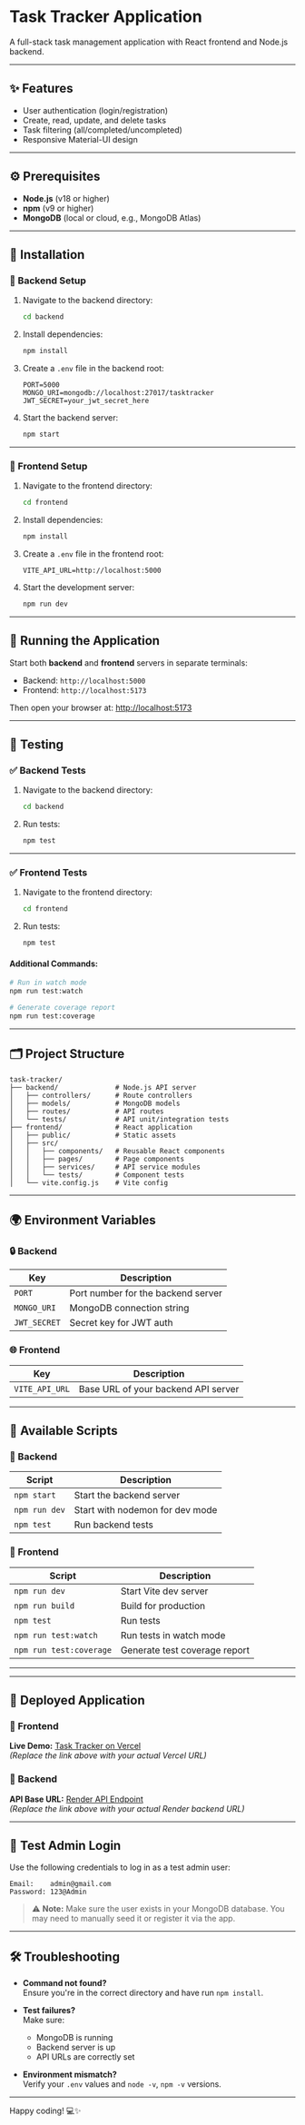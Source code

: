 # Task Tracker Application

A full-stack task management application with React frontend and Node.js backend.

---

## ✨ Features

- User authentication (login/registration)
- Create, read, update, and delete tasks
- Task filtering (all/completed/uncompleted)
- Responsive Material-UI design

---

## ⚙️ Prerequisites

- **Node.js** (v18 or higher)
- **npm** (v9 or higher)
- **MongoDB** (local or cloud, e.g., MongoDB Atlas)

---

## 🚀 Installation

### 🔧 Backend Setup

1. Navigate to the backend directory:
   ```bash
   cd backend
   ```

2. Install dependencies:
   ```bash
   npm install
   ```

3. Create a `.env` file in the backend root:
   ```env
   PORT=5000
   MONGO_URI=mongodb://localhost:27017/tasktracker
   JWT_SECRET=your_jwt_secret_here
   ```

4. Start the backend server:
   ```bash
   npm start
   ```

---

### 🎨 Frontend Setup

1. Navigate to the frontend directory:
   ```bash
   cd frontend
   ```

2. Install dependencies:
   ```bash
   npm install
   ```

3. Create a `.env` file in the frontend root:
   ```env
   VITE_API_URL=http://localhost:5000
   ```

4. Start the development server:
   ```bash
   npm run dev
   ```

---

## 🧩 Running the Application

Start both **backend** and **frontend** servers in separate terminals:

- Backend: `http://localhost:5000`
- Frontend: `http://localhost:5173`

Then open your browser at: [http://localhost:5173](http://localhost:5173)

---

## 🧪 Testing

### ✅ Backend Tests

1. Navigate to the backend directory:
   ```bash
   cd backend
   ```

2. Run tests:
   ```bash
   npm test
   ```

---

### ✅ Frontend Tests

1. Navigate to the frontend directory:
   ```bash
   cd frontend
   ```

2. Run tests:
   ```bash
   npm test
   ```

#### Additional Commands:
```bash
# Run in watch mode
npm run test:watch

# Generate coverage report
npm run test:coverage
```

---

## 🗂️ Project Structure

```
task-tracker/
├── backend/              # Node.js API server
│   ├── controllers/      # Route controllers
│   ├── models/           # MongoDB models
│   ├── routes/           # API routes
│   └── tests/            # API unit/integration tests
├── frontend/             # React application
│   ├── public/           # Static assets
│   ├── src/
│   │   ├── components/   # Reusable React components
│   │   ├── pages/        # Page components
│   │   ├── services/     # API service modules
│   │   └── tests/        # Component tests
│   └── vite.config.js    # Vite config
```

---

## 🌍 Environment Variables

### 🔒 Backend
| Key         | Description                        |
|-------------|------------------------------------|
| `PORT`      | Port number for the backend server |
| `MONGO_URI` | MongoDB connection string          |
| `JWT_SECRET`| Secret key for JWT auth            |

### 🌐 Frontend
| Key            | Description                         |
|----------------|-------------------------------------|
| `VITE_API_URL` | Base URL of your backend API server |

---

## 📜 Available Scripts

### 🔧 Backend

| Script             | Description                          |
|--------------------|--------------------------------------|
| `npm start`        | Start the backend server             |
| `npm run dev`      | Start with nodemon for dev mode      |
| `npm test`         | Run backend tests                    |

### 🎨 Frontend

| Script               | Description                             |
|----------------------|-----------------------------------------|
| `npm run dev`        | Start Vite dev server                   |
| `npm run build`      | Build for production                    |
| `npm test`           | Run tests                               |
| `npm run test:watch` | Run tests in watch mode                 |
| `npm run test:coverage` | Generate test coverage report       |


---
---

## 🚀 Deployed Application

### 🔗 Frontend
**Live Demo:** [Task Tracker on Vercel](https://task-tracker-mern-app.vercel.app/)  
*(Replace the link above with your actual Vercel URL)*

### 🔗 Backend
**API Base URL:** [Render API Endpoint](https://task-tracker-mern-app.onrender.com/)  
*(Replace the link above with your actual Render backend URL)*

---

## 🔐 Test Admin Login

Use the following credentials to log in as a test admin user:

```text
Email:    admin@gmail.com  
Password: 123@Admin
```

> ⚠️ **Note:** Make sure the user exists in your MongoDB database. You may need to manually seed it or register it via the app.
---

## 🛠️ Troubleshooting

- **Command not found?**  
  Ensure you're in the correct directory and have run `npm install`.

- **Test failures?**  
  Make sure:
  - MongoDB is running
  - Backend server is up
  - API URLs are correctly set

- **Environment mismatch?**  
  Verify your `.env` values and `node -v`, `npm -v` versions.

---

Happy coding! 💻✨
